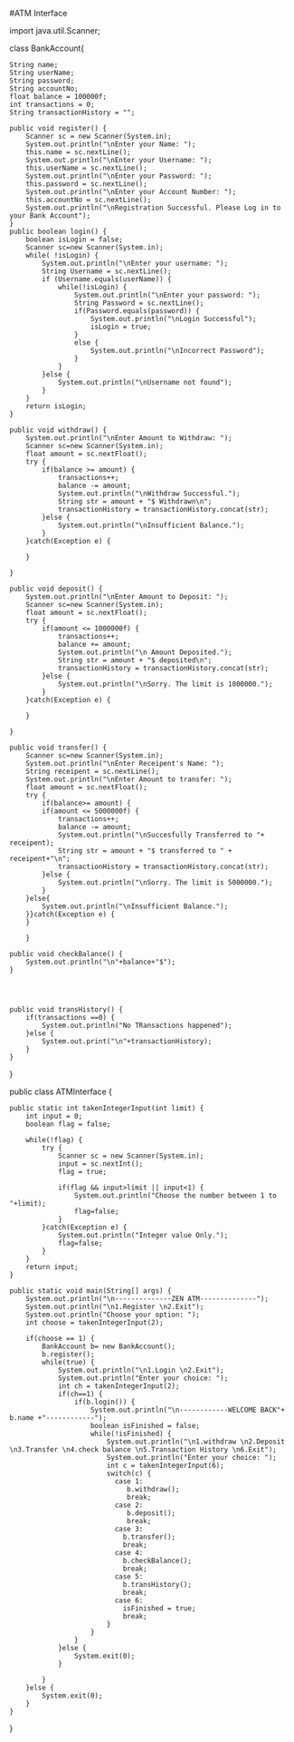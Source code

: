 #ATM Interface


import java.util.Scanner;

class BankAccount{
	
	String name;
	String userName;
	String password;
	String accountNo;
	float balance = 100000f;
	int transactions = 0;
	String transactionHistory = "";
	
	public void register() {
		Scanner sc = new Scanner(System.in);
		System.out.println("\nEnter your Name: ");
		this.name = sc.nextLine();
		System.out.println("\nEnter your Username: ");
		this.userName = sc.nextLine();
		System.out.println("\nEnter your Password: ");
		this.password = sc.nextLine();
		System.out.println("\nEnter your Account Number: ");
		this.accountNo = sc.nextLine();
		System.out.println("\nRegistration Successful. Please Log in to your Bank Account");
	}
	public boolean login() {
		boolean isLogin = false;
		Scanner sc=new Scanner(System.in);
		while( !isLogin) {
			System.out.println("\nEnter your username: ");
			String Username = sc.nextLine();
			if (Username.equals(userName)) {
				while(!isLogin) {
					System.out.println("\nEnter your password: ");
					String Password = sc.nextLine();
					if(Password.equals(password)) {
						System.out.println("\nLogin Successful");
						isLogin = true;
					}
					else {
						System.out.println("\nIncorrect Password");
					}
				}
			}else {
				System.out.println("\nUsername not found");
			}
		}
		return isLogin;
	}
	
	public void withdraw() {
		System.out.println("\nEnter Amount to Withdraw: ");
		Scanner sc=new Scanner(System.in); 
		float amount = sc.nextFloat();
		try {
			if(balance >= amount) {
				transactions++;
				balance -= amount;
				System.out.println("\nWithdraw Successful.");
				String str = amount + "$ Withdrawn\n";
				transactionHistory = transactionHistory.concat(str);
			}else {
				System.out.println("\nInsufficient Balance.");
			}
		}catch(Exception e) {
			
		}
		
	}
	
	public void deposit() {
		System.out.println("\nEnter Amount to Deposit: ");
		Scanner sc=new Scanner(System.in); 
		float amount = sc.nextFloat();
		try {
			if(amount <= 1000000f) {
				transactions++;
				balance += amount;
				System.out.println("\n Amount Deposited.");
				String str = amount + "$ deposited\n";
				transactionHistory = transactionHistory.concat(str);
			}else {
				System.out.println("\nSorry. The limit is 1000000.");
			}
		}catch(Exception e) {
			
		}
		
	}
	
	public void transfer() {
	    Scanner sc=new Scanner(System.in); 
		System.out.println("\nEnter Receipent's Name: ");
		String receipent = sc.nextLine();
		System.out.println("\nEnter Amount to transfer: ");
		float amount = sc.nextFloat();
		try {
			if(balance>= amount) {
			if(amount <= 5000000f) {
				transactions++;
				balance -= amount;
				System.out.println("\nSuccesfully Transferred to "+ receipent);
				String str = amount + "$ transferred to " + receipent+"\n";
				transactionHistory = transactionHistory.concat(str);
			}else {
				System.out.println("\nSorry. The limit is 5000000.");
			}
		}else{
			System.out.println("\nInsufficient Balance.");
		}}catch(Exception e) {
		}
			
		}
		
	public void checkBalance() {
		System.out.println("\n"+balance+"$");
	}
	
	
	
	
	public void transHistory() {
		if(transactions ==0) {
			System.out.println("No TRansactions happened");
		}else {
			System.out.print("\n"+transactionHistory);
		}
	}
}

public class ATMInterface {
	
	public static int takenIntegerInput(int limit) {
		int input = 0;
		boolean flag = false;
		
		while(!flag) {
			try {
				Scanner sc = new Scanner(System.in);
				input = sc.nextInt();
				flag = true;
				
				if(flag && input>limit || input<1) {
					System.out.println("Choose the number between 1 to "+limit);
					flag=false;
				}
			}catch(Exception e) {
				System.out.println("Integer value Only.");
				flag=false;
			}
		}
		return input;
	}
	
	public static void main(String[] args) {
		System.out.println("\n--------------ZEN ATM--------------");
		System.out.println("\n1.Register \n2.Exit");
		System.out.println("Choose your option: ");
		int choose = takenIntegerInput(2);
		
		if(choose == 1) {
			BankAccount b= new BankAccount();
			b.register();
			while(true) {
				System.out.println("\n1.Login \n2.Exit");
				System.out.println("Enter your choice: ");
				int ch = takenIntegerInput(2);
				if(ch==1) {
					if(b.login()) {
						System.out.println("\n------------WELCOME BACK"+ b.name +"------------");
						boolean isFinished = false;
						while(!isFinished) {
							System.out.println("\n1.withdraw \n2.Deposit \n3.Transfer \n4.check balance \n5.Transaction History \n6.Exit");
							System.out.println("Enter your choice: ");
							int c = takenIntegerInput(6);
							switch(c) {
							  case 1:
								 b.withdraw();
								 break;
							  case 2:
								 b.deposit();
								 break;
							  case 3:
								b.transfer();
								break;
							  case 4:
								b.checkBalance();
								break;
							  case 5:
								b.transHistory();
								break;
							  case 6:
								isFinished = true;
								break;
							}
						}
					}
				}else {
					System.exit(0);
				}
				
			}
		}else {
			System.exit(0);
		}
	}

}
